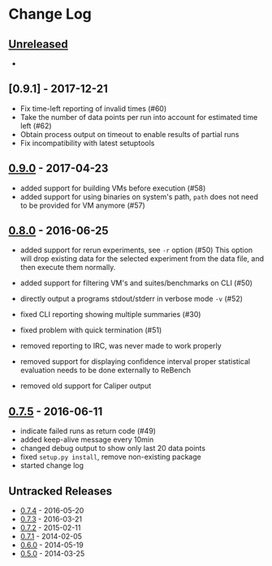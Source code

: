 # Change Log

## [Unreleased]

 -

## [0.9.1] - 2017-12-21

 - Fix time-left reporting of invalid times (#60)
 - Take the number of data points per run into account for estimated time left (#62)
 - Obtain process output on timeout to enable results of partial runs
 - Fix incompatibility with latest setuptools

## [0.9.0] - 2017-04-23

 - added support for building VMs before execution (#58)
 - added support for using binaries on system's path, `path` does not need
   to be provided for VM anymore (#57)

## [0.8.0] - 2016-06-25

 - added support for rerun experiments, see `-r` option (#50)
   This option will drop existing data for the selected experiment from
   the data file, and then execute them normally.
 - added support for filtering VM's and suites/benchmarks on CLI (#50)
 - directly output a programs stdout/stderr in verbose mode `-v` (#52)

 - fixed CLI reporting showing multiple summaries (#30)
 - fixed problem with quick termination (#51)

 - removed reporting to IRC, was never made to work properly
 - removed support for displaying confidence interval
   proper statistical evaluation needs to be done externally to ReBench
 - removed old support for Caliper output

## [0.7.5] - 2016-06-11

 - indicate failed runs as return code (#49)
 - added keep-alive message every 10min
 - changed debug output to show only last 20 data points
 - fixed `setup.py install`, remove non-existing package
 - started change log

## Untracked Releases
 - [0.7.4] - 2016-05-20
 - [0.7.3] - 2016-03-21
 - [0.7.2] - 2015-02-11
 - [0.7.1] - 2014-02-05
 - [0.6.0] - 2014-05-19
 - [0.5.0] - 2014-03-25

[Unreleased]: https://github.com/smarr/ReBench/compare/v0.9.1...HEAD
[0.9.0]: https://github.com/smarr/ReBench/compare/v0.9.0...v0.9.1
[0.9.0]: https://github.com/smarr/ReBench/compare/v0.8.0...v0.9.0
[0.8.0]: https://github.com/smarr/ReBench/compare/v0.7.5...v0.8.0
[0.7.5]: https://github.com/smarr/ReBench/compare/v0.7.4...v0.7.5
[0.7.4]: https://github.com/smarr/ReBench/compare/v0.7.3...v0.7.4
[0.7.3]: https://github.com/smarr/ReBench/compare/v0.7.2...v0.7.3
[0.7.2]: https://github.com/smarr/ReBench/compare/v0.7.1...v0.7.2
[0.7.1]: https://github.com/smarr/ReBench/compare/v0.6.0...v0.7.1
[0.6.0]: https://github.com/smarr/ReBench/compare/v0.5.0...v0.6.0
[0.5.0]: https://github.com/smarr/ReBench/compare/05dfc4b...v0.5.0
